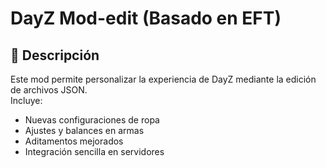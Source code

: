 # DayZ Mod-edit (Basado en EFT)
## 📌 Descripción
Este mod permite personalizar la experiencia de DayZ mediante la edición de archivos JSON.  
Incluye:
- Nuevas configuraciones de ropa
- Ajustes y balances en armas
- Aditamentos mejorados
- Integración sencilla en servidores
